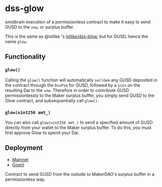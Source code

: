 # dss-glow
smolbrain execution of a permissionless contract to make it easy to send GUSD to the `vow`, or surplus buffer.

This is the same as @lollike 's [lollike/dss-blow](https://github.com/lollike/dss-blow), but for GUSD, hence the name `glow`.

## Functionality

### `glow()`
Calling the `glow()` function will automatically `sellGem` any GUSD deposited in the contract through the `DssPsm` for GUSD, followed by a `join` on the resulting Dai to the `vow`.
Therefore in order to contribute GUSD permissionlessly to the Maker surplus buffer, you simply send GUSD to the Glow contract, and subsequentially call `glow()`.

### `glow(uint256 amt_)`
You can also call `glow(uint256 amt_)` to send a specified amount of GUSD directly from your wallet to the Maker surplus buffer. To do this, you must first approve Glow to spend your Dai.

## Deployment

- [Mainnet]()
- [Goerli](https://goerli.etherscan.io/address/0x52228370b2cb60cb38a324a97a1e987c1aab7c75#code)

Contract to send GUSD from the outside to MakerDAO's surplus buffer in a permissionless way.